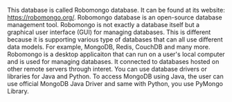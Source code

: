 This database is called Robomongo database. It can be found at its website: https://robomongo.org/. Robomongo database is an open-source database management tool. Robomongo is not exactly a database itself but a graphical user interface (GUI) for managing databases. This is different because it is supporting various type of databases that can all use different data models. For example, MongoDB, Redis, CouchDB and many more. Robomongo is a desktop applicaiton that can run on a user's local computer and is used for managing databases. It connected to databases hosted on other remote servers through interet. You can use database drivers or libraries for Java and Python. To access MongoDB using Java, the user can use official MongoDB Java Driver and same with Python, you use PyMongo Library. 
